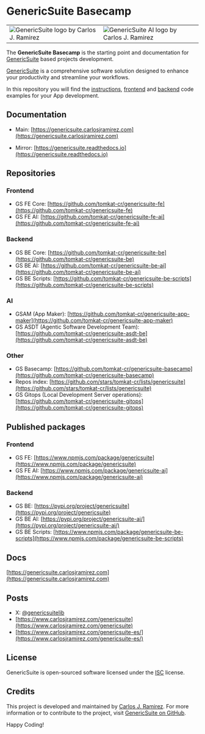# GenericSuite Basecamp

<table cellpadding="0" cellspacing="0" style="border: 0px white;">
    <tr>
        <td>
            <img
                src="https://genericsuite.carlosjramirez.com/images/gs_logo_circle.svg"
                title="GenericSuite logo by Carlos J. Ramirez"
            />
        </td>
        <td>
            <img
                src="https://genericsuite.carlosjramirez.com/images/gs_ai_logo_circle.svg"
                title="GenericSuite AI logo by Carlos J. Ramirez"
            />
        </td>
    </tr>
</table>

The **GenericSuite Basecamp** is the starting point and documentation for [GenericSuite](https://genericsuite.carlosjramirez.com) based projects development.

[GenericSuite](https://genericsuite.carlosjramirez.com) is a comprehensive software solution designed to enhance your productivity and streamline your workflows.

In this repository you will find the [instructions](https://genericsuite.carlosjramirez.com/Configuration-Guide/), [frontend](https://genericsuite.carlosjramirez.com/Configuration-Guide/#app-frontend) and [backend](https://genericsuite.carlosjramirez.com/Configuration-Guide/#app-backend) code examples for your App development.

## Documentation

* Main: [https://genericsuite.carlosjramirez.com](https://genericsuite.carlosjramirez.com)

* Mirror: [https://genericsuite.readthedocs.io](https://genericsuite.readthedocs.io)

## Repositories

### Frontend

* GS FE Core: [https://github.com/tomkat-cr/genericsuite-fe](https://github.com/tomkat-cr/genericsuite-fe)
* GS FE AI: [https://github.com/tomkat-cr/genericsuite-fe-ai](https://github.com/tomkat-cr/genericsuite-fe-ai)

### Backend

* GS BE Core: [https://github.com/tomkat-cr/genericsuite-be](https://github.com/tomkat-cr/genericsuite-be)
* GS BE AI: [https://github.com/tomkat-cr/genericsuite-be-ai](https://github.com/tomkat-cr/genericsuite-be-ai)
* GS BE Scripts: [https://github.com/tomkat-cr/genericsuite-be-scripts](https://github.com/tomkat-cr/genericsuite-be-scripts)

### AI

* GSAM (App Maker): [https://github.com/tomkat-cr/genericsuite-app-maker](https://github.com/tomkat-cr/genericsuite-app-maker)
* GS ASDT (Agentic Software Development Team): [https://github.com/tomkat-cr/genericsuite-asdt-be](https://github.com/tomkat-cr/genericsuite-asdt-be)

### Other

* GS Basecamp: [https://github.com/tomkat-cr/genericsuite-basecamp](https://github.com/tomkat-cr/genericsuite-basecamp)
* Repos index: [https://github.com/stars/tomkat-cr/lists/genericsuite](https://github.com/stars/tomkat-cr/lists/genericsuite)
* GS Gitops (Local Development Server operations): [https://github.com/tomkat-cr/genericsuite-gitops](https://github.com/tomkat-cr/genericsuite-gitops)

## Published packages

### Frontend
* GS FE: [https://www.npmjs.com/package/genericsuite](https://www.npmjs.com/package/genericsuite)
* GS FE AI: [https://www.npmjs.com/package/genericsuite-ai](https://www.npmjs.com/package/genericsuite-ai)

### Backend
* GS BE: [https://pypi.org/project/genericsuite](https://pypi.org/project/genericsuite)
* GS BE AI: [https://pypi.org/project/genericsuite-ai/](https://pypi.org/project/genericsuite-ai/)
* GS BE Scripts: [https://www.npmjs.com/package/genericsuite-be-scripts](https://www.npmjs.com/package/genericsuite-be-scripts)

## Docs

[https://genericsuite.carlosjramirez.com](https://genericsuite.carlosjramirez.com)

## Posts

* X: [@genericsuitelib](https://twitter.com/genericsuitelib)
* [https://www.carlosjramirez.com/genericsuite](https://www.carlosjramirez.com/genericsuite)
* [https://www.carlosjramirez.com/genericsuite-es/](https://www.carlosjramirez.com/genericsuite-es/)

## License

GenericSuite is open-sourced software licensed under the [ISC](https://github.com/tomkat-cr/genericsuite-basecamp/blob/main/LICENSE) license.

## Credits

This project is developed and maintained by [Carlos J. Ramirez](https://www.carlosjramirez.com). For more information or to contribute to the project, visit [GenericSuite on GitHub](https://github.com/tomkat-cr/genericsuite-basecamp).

Happy Coding!